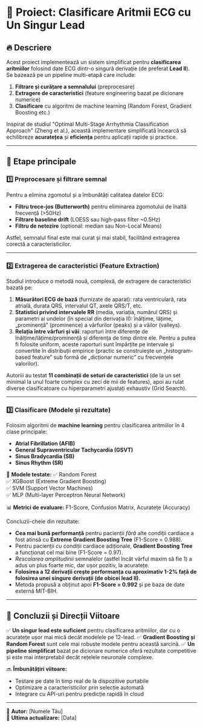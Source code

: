 # 📌 Proiect: Clasificare Aritmii ECG cu Un Singur Lead

## 🔥 Descriere
Acest proiect implementează un sistem simplificat pentru **clasificarea aritmiilor** folosind date ECG dintr-o singură derivație (de preferat **Lead II**). Se bazează pe un pipeline multi-etapă care include:
1. **Filtrare și curățare a semnalului** (preprocesare)
2. **Extragere de caracteristici** (feature engineering bazat pe dicionare numerice)
3. **Clasificare** cu algoritmi de machine learning (Random Forest, Gradient Boosting etc.)

Inspirat de studiul "Optimal Multi-Stage Arrhythmia Classification Approach" (Zheng et al.), această implementare simplificată încearcă să echilibreze **acuratețea** și **eficiența** pentru aplicații rapide și practice.

---

## 🚀 Etape principale

### 1️⃣ **Preprocesare și filtrare semnal**
Pentru a elimina zgomotul și a îmbunătăți calitatea datelor ECG:
- **Filtru trece-jos (Butterworth)** pentru eliminarea zgomotului de înaltă frecvență (>50Hz)
- **Filtrare baseline drift** (LOESS sau high-pass filter ~0.5Hz)
- **Filtru de netezire** (optional: median sau Non-Local Means)

Astfel, semnalul final este mai curat și mai stabil, facilitând extragerea corectă a caracteristicilor.

---

### 2️⃣ **Extragerea de caracteristici (Feature Extraction)**
Studiul introduce o metodă nouă, complexă, de extragere de caracteristici bazată pe:
1. **Măsurători ECG de bază** (furnizate de aparat): rata ventriculară, rata atrială, durata QRS, intervalul QT, axele QRS/T, etc.
2. **Statistici privind intervalele RR** (media, variația, numărul QRS) și parametri ai undelor (în special din derivația II): înălțime, lățime, „prominență” (prominence) a vârfurilor (peaks) și a văilor (valleys).
3. **Relația între vârfuri și văi**: raporturi între diferențe de înălțime/lățime/prominență și diferența de timp dintre ele. Pentru a putea fi folosite uniform, aceste raporturi sunt împărțite pe intervale și convertite în distribuții empirice (practic se construiește un „histogram-based feature” sub formă de „dicționar numeric” cu frecvențele valorilor).

Autoriii au testat **11 combinații de seturi de caracteristici** (de la un set minimal la unul foarte complex cu zeci de mii de features), apoi au rulat diverse clasificatoare cu hiperparametri ajustați exhaustiv (Grid Search).

---

### 3️⃣ **Clasificare (Modele și rezultate)**
Folosim algoritmi de **machine learning** pentru clasificarea aritmiilor în 4 clase principale:
- **Atrial Fibrillation (AFIB)**
- **General Supraventricular Tachycardia (GSVT)**
- **Sinus Bradycardia (SB)**
- **Sinus Rhythm (SR)**

🔹 **Modele testate:**
✅ Random Forest  
✅ XGBoost (Extreme Gradient Boosting)  
✅ SVM (Support Vector Machines)  
✅ MLP (Multi-layer Perceptron Neural Network)  

📊 **Metrici de evaluare:** F1-Score, Confusion Matrix, Acuratețe (Accuracy)

Concluzii-cheie din rezultate:
- **Cea mai bună performanță** pentru pacienții *fără* alte condiții cardiace a fost atinsă cu **Extreme Gradient Boosting Tree** (F1-Score = 0.988).
- Pentru pacienții *cu* condiții cardiace adiționale, **Gradient Boosting Tree** a funcționat cel mai bine (F1-Score = 0.97).
- *Rescalarea amplitudinii* semnalelor (astfel încât vârful maxim să fie 1) a adus un plus foarte mic, dar ușor pozitiv, la acuratețe.
- **Folosirea a 12 derivații crește performanța cu aproximativ 1-2% față de folosirea unei singure derivații (de obicei lead II).**
- Metoda propusă a obținut apoi **F1-Score = 0.992** și pe baza de date externă MIT-BIH.

---

## 🔬 Concluzii și Direcții Viitoare
✅ **Un singur lead este suficient** pentru clasificarea aritmiilor, dar cu o acuratețe ușor mai mică decât modelele pe 12-lead.
✅ **Gradient Boosting și Random Forest** sunt cele mai robuste modele pentru această sarcină.
✅ **Un pipeline simplificat** bazat pe dicionare numerice oferă rezultate competitive și este mai interpretabil decât rețelele neuronale complexe.

🔜 **Îmbunătățiri viitoare:**
- Testare pe date în timp real de la dispozitive purtabile
- Optimizare a caracteristicilor prin selecție automată
- Integrare cu API-uri pentru predicție rapidă în cloud

---
📌 **Autor:** [Numele Tău]  
📅 **Ultima actualizare:** [Data]

